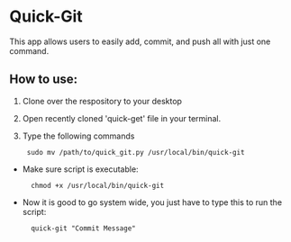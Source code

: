 # Quick-Git

This app allows users to easily add, commit, and push all with just one command.

## How to use:
1. Clone over the respository to your desktop
2. Open recently cloned 'quick-get' file in your terminal.
3. Type the following commands

        sudo mv /path/to/quick_git.py /usr/local/bin/quick-git

- Make sure script is executable:

        chmod +x /usr/local/bin/quick-git

- Now it is good to go system wide, you just have to type this to run the script:

        quick-git "Commit Message"


